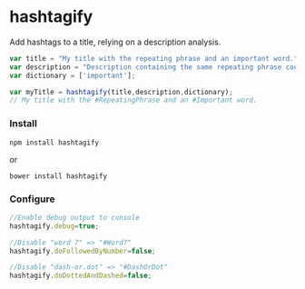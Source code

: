 # hashtagify
Add hashtags to a title, relying on a description analysis.

```javascript
var title = "My title with the repeating phrase and an important word.";
var description = "Description containing the same repeating phrase couple of times (repeating phrase)."
var dictionary = ['important'];

var myTitle = hashtagify(title,description,dictionary);
// My title with the #RepeatingPhrase and an #Important word.
```

### Install
```
npm install hashtagify
```
or
```
bower install hashtagify
```

### Configure
```javascript
//Enable debug output to console
hashtagify.debug=true;

//Disable "word 7" => "#Word7"
hashtagify.doFollowedByNumber=false;

//Disable "dash-or.dot" => "#DashOrDot"
hashtagify.doDottedAndDashed=false;

```
